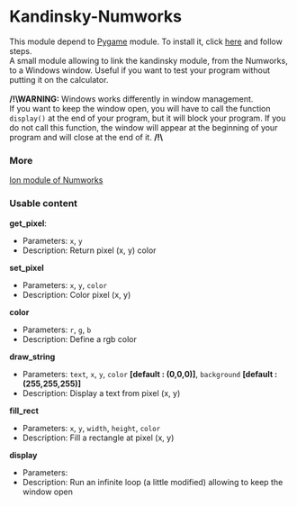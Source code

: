 # Kandinsky-Numworks
This module depend to [Pygame](https://fr.wikibooks.org/wiki/Pygame/Introduction_%C3%A0_Pygame) module. To install it, click [here](https://github.com/ZetaMap/Kandinsky-Numworks/blob/main/FAQ.md#how-to-install-pygame) and follow steps. <br>
A small module allowing to link the kandinsky module, from the Numworks, to a Windows window. 
Useful if you want to test your program without putting it on the calculator. <br><br>
**/!\\WARNING:** Windows works differently in window management. <br>
If you want to keep the window open, you will have to call the  function ``display()`` at the end of your program, but it will block your program. If you do not call this function, the window will appear at the beginning of your program and will close at the end of it. **/!\\**

### More
[Ion module of Numworks](https://github.com/ZetaMap/Ion-numworks)

### Usable content
**get_pixel**:
* Parameters: ``x``, ``y``
* Description: Return pixel (x, y) color

**set_pixel**
* Parameters: ``x``, ``y``, ``color``
* Description: Color pixel (x, y)

**color**
* Parameters: ``r``, ``g``, ``b``
* Description: Define a rgb color

**draw_string**
* Parameters: ``text``, ``x``, ``y``, ``color`` **[default : (0,0,0)]**, ``background`` **[default : (255,255,255)]**
* Description: Display a text from pixel (x, y)

**fill_rect**
* Parameters: ``x``, ``y``, ``width``, ``height``, ``color``
* Description: Fill a rectangle at pixel (x, y)

**display**
* Parameters:
* Description: Run an infinite loop (a little modified) allowing to keep the window open
